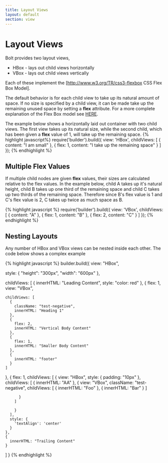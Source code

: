 ```yaml
---
title: Layout Views
layout: default
section: view
---
```


<h1>Layout Views</h1>

Bolt provides two layout views,
<ul>
  <li>HBox - lays out child views horizontally</li>
  <li>VBox - lays out child views vertically</li>
</ul>

Each of these implement the [http://www.w3.org/TR/css3-flexbox CSS Flex Box Model].

The default behavior is for each child view to take up its natural amount of space.  If no size is specified by a child view, it can be made take up the remaining unused space by setting a <b>flex</b> attribute.  For a more complete explanation of the Flex Box model see <a href="http://www.the-haystack.com/2010/01/23/css3-flexbox-part-1">HERE</a>.

The example below shows a horizontally laid out container with two child views.  The first view takes up its natural size, while the second child, which has been given a <b>flex</b> value of 1, will take up the remaining space.
{% highlight javascript%}
require('builder').build({
  view: 'HBox',
  childViews: [
    {
      content: "I am small"
    },
    {
      flex: 1,
      content: "I take up the remaining space"
    }
  ]
});
{% endhighlight %}

<h2>Multiple Flex Values</h2>
If multiple child nodes are given <b>flex</b> values, their sizes are calculated relative to the flex values.  In the example below, child A takes up it's natural height, child B takes up one third of the remaining space and child C takes up two thirds of the remaining space.  Therefore since B's flex value is 1 and C's flex value is 2, C takes up twice as much space as B.

{% highlight javascript %}
require('builder').build({
  view: 'VBox',
  childViews: [
    {
      content: "A"
    },
    {
      flex: 1,
      content: "B"
    },
    {
      flex: 2,
      content: "C"
    }
  ]
});
{% endhighlight %}

<h2>Nesting Layouts</h2>
Any number of HBox and VBox views can be nested inside each other.  The code below shows a complex example

{% highlight javascript %}
builder.build({
  view: "HBox",

  style: {
    "height": "300px",
    "width": "600px"
  },

  childViews: [
    {
      innerHTML: "Leading Content",
      style: "color: red"
    },
  {
    flex: 1,
    view: "VBox",

    childViews: [
      {
        className: "test-negative",
        innerHTML: "Heading 1"
      },
      {
        flex: 2,
        innerHTML: "Vertical Body Content"
      },
      {
        flex: 1,
        innerHTML: "Smaller Body Content"
      },
      {
        innerHTML: "footer"
      }
    ]

  },
    {
      flex: 1,
      childViews: [
        {
        view: "HBox",
        style: {
        padding: "10px"
        },
        childViews: [
          {
          innerHTML: "AA"
          },
          {
          view: "VBox",
          className: "test-negative",
          childViews: [
            {
            innerHTML: "Foo"
            },
            {
            innerHTML: "Bar"
            }
          ]

          }
        ]

        }
      ],
      style: {
        'textAlign': 'center'
      }
    },
    {
      innerHTML: "Trailing Content"
    }
  ]
}
{% endhighlight %}

